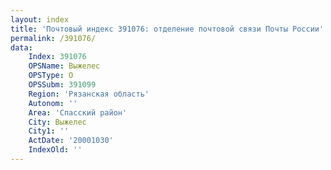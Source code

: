 ```yaml
---
layout: index
title: 'Почтовый индекс 391076: отделение почтовой связи Почты России'
permalink: /391076/
data:
    Index: 391076
    OPSName: Выжелес
    OPSType: О
    OPSSubm: 391099
    Region: 'Рязанская область'
    Autonom: ''
    Area: 'Спасский район'
    City: Выжелес
    City1: ''
    ActDate: '20001030'
    IndexOld: ''
---
```

